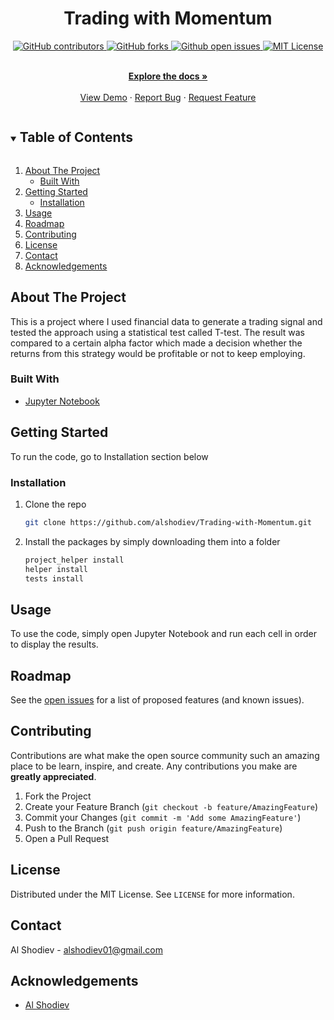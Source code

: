 <h1 align="center">Trading with Momentum</h1>
<div align="center">
<a href="https://zzetao.github.io/awesome-github-profile/"><img alt="GitHub contributors" src="https://img.shields.io/github/contributors/alshodiev/Trading-with-Momentum?color=Green&label=Contributors&style=flat-square">  <img alt="GitHub forks" src="https://img.shields.io/github/forks/alshodiev/Trading-with-Momentum?color=Green&style=plastic&label=Forks"> <img  alt="Github open issues" src="https://img.shields.io/bitbucket/issues/alshodiev/Trading-with-Momentum?color=Yellow&style=flat-square&label=Issues">
<img  alt="MIT License" src="https://img.shields.io/badge/License-MIT-green.svg">
</a><br>
  </div>

<!-- 
PROJECT LOGO 
<br />
<p align="center">
  <a href="https://github.com/github_username/repo_name">
    <img src="images/logo.png" alt="Logo" width="80" height="80">
  </a>

  <h3 align="center">project_title</h3>
-->
  <p align="center">
    <br />
    <a href="https://github.com/alshodiev/Trading-with-Momentum"><strong>Explore the docs »</strong></a>
    <br />
    <br />
    <a href="https://github.com/alshodiev/Trading-with-Momentum">View Demo</a>
    ·
    <a href="https://github.com/alshodiev/Trading-with-Momentum/issues">Report Bug</a>
    ·
    <a href="https://github.com/alshodiev/Trading-with-Momentum/issues">Request Feature</a>
  </p>
</p>



<!-- TABLE OF CONTENTS -->
<details open="open">
  <summary><h2 style="display: inline-block">Table of Contents</h2></summary>
  <ol>
    <li>
      <a href="#about-the-project">About The Project</a>
      <ul>
        <li><a href="#built-with">Built With</a></li>
      </ul>
    </li>
    <li>
      <a href="#getting-started">Getting Started</a>
      <ul>
        <li><a href="#installation">Installation</a></li>
      </ul>
    </li>
    <li><a href="#usage">Usage</a></li>
    <li><a href="#roadmap">Roadmap</a></li>
    <li><a href="#contributing">Contributing</a></li>
    <li><a href="#license">License</a></li>
    <li><a href="#contact">Contact</a></li>
    <li><a href="#acknowledgements">Acknowledgements</a></li>
  </ol>
</details>



<!-- ABOUT THE PROJECT -->
## About The Project

This is a project where I used financial data to generate a trading signal and tested the approach using a statistical test called T-test. The result was compared to a certain alpha factor which made a decision whether the returns from this strategy would be profitable or not to keep employing.

<!--`github_username`, `repo_name`, `twitter_handle`, `email`, `project_title`, `project_description`-->


### Built With

* [Jupyter Notebook]("https://raw.githubusercontent.com/jupyter/notebook/620fb2919229d1c0b5e79087edcaaf95b770473b/notebook/static/base/images/logo.png")



<!-- GETTING STARTED -->
## Getting Started

To run the code, go to Installation section below 
<!--
### Prerequisites

This is an example of how to list things you need to use the software and how to install them.

  ```sh
  npm install npm@latest -g
  ```
-->
### Installation

1. Clone the repo
   ```sh
   git clone https://github.com/alshodiev/Trading-with-Momentum.git
   ```
2. Install the packages by simply downloading them into a folder
   ```sh
   project_helper install
   helper install
   tests install
   ```


<!-- USAGE EXAMPLES -->
## Usage

To use the code, simply open Jupyter Notebook and run each cell in order to display the results. 


<!-- ROADMAP -->
## Roadmap

See the [open issues](https://github.com/alshodiev/Trading-with-Momentum/issues) for a list of proposed features (and known issues).



<!-- CONTRIBUTING -->
## Contributing

Contributions are what make the open source community such an amazing place to be learn, inspire, and create. Any contributions you make are **greatly appreciated**.

1. Fork the Project
2. Create your Feature Branch (`git checkout -b feature/AmazingFeature`)
3. Commit your Changes (`git commit -m 'Add some AmazingFeature'`)
4. Push to the Branch (`git push origin feature/AmazingFeature`)
5. Open a Pull Request



<!-- LICENSE -->
## License

Distributed under the MIT License. See `LICENSE` for more information.


<!-- CONTACT -->
## Contact

Al Shodiev -  alshodiev01@gmail.com


<!-- ACKNOWLEDGEMENTS -->
## Acknowledgements

* [Al Shodiev](https://github.com/alshodiev)






